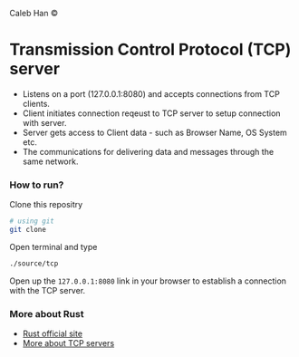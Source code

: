 Caleb Han ©

# Transmission Control Protocol (TCP) server

- Listens on a port (127.0.0.1:8080) and accepts connections from TCP clients.
- Client initiates connection reqeust to TCP server to setup connection with server.
- Server gets access to Client data - such as Browser Name, OS System etc.
- The communications for delivering data and messages through the same network.

### How to run?

Clone this repositry

```bash
# using git
git clone
```

Open terminal and type

```bash
./source/tcp
```

Open up the `127.0.0.1:8080` link in your browser to establish a connection with the TCP server.

### More about Rust

- [Rust official site](https://www.rust-lang.org/)
- [More about TCP servers](<https://eng.libretexts.org/Bookshelves/Computer_Science/Programming_Languages/Book%3A_Deep_into_Pharo_(Bergel_Cassou_Ducasse_and_Laval)/03%3A_Sockets/3.03%3A_TCP_Server>)
